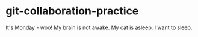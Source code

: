 # git-collaboration-practice
It's Monday - woo!
My brain is not awake.
My cat is asleep.
I want to sleep. 
